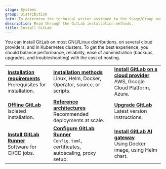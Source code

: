 ```yaml
---
stage: Systems
group: Distribution
info: To determine the technical writer assigned to the Stage/Group associated with this page, see https://handbook.gitlab.com/handbook/product/ux/technical-writing/#assignments
description: Read through the GitLab installation methods.
title: Install GitLab
---
```


You can install GitLab on most GNU/Linux distributions, on several
cloud providers, and in Kubernetes clusters.
To get the best experience, you should balance performance, reliability,
ease of administration (backups, upgrades, and troubleshooting) with the cost of hosting.

<!-- markdownlint-disable MD044 -->

| | | |
|--|--|--|
| [**Installation requirements**](requirements.md)<br>Prerequisites for installation. | [**Installation methods**](install_methods.md)<br>Linux, Helm, Docker, Operator, source, or scripts. | [**Install GitLab on a cloud provider**](cloud_providers.md)<br>AWS, Google Cloud Platform, Azure. |
| [**Offline GitLab**](../topics/offline/index.md)<br>Isolated installation. | [**Reference architectures**](../administration/reference_architectures/index.md)<br>Recommended deployments at scale. | [**Upgrade GitLab**](../update/_index.md)<br>Latest version instructions. |
| [**Install GitLab Runner**](https://docs.gitlab.com/runner/install/)<br>Software for CI/CD jobs. | [**Configure GitLab Runner**](https://docs.gitlab.com/runner/configuration/)<br>`Config.toml`, certificates, autoscaling, proxy setup. | [**Install GitLab AI gateway**](install_ai_gateway.md)<br>Using Docker image, using Helm chart. |

<!-- markdownlint-enable MD044 -->
